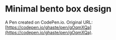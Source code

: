 # Minimal bento box design

A Pen created on CodePen.io. Original URL: [https://codepen.io/ghaste/pen/gOqmXQa](https://codepen.io/ghaste/pen/gOqmXQa).

